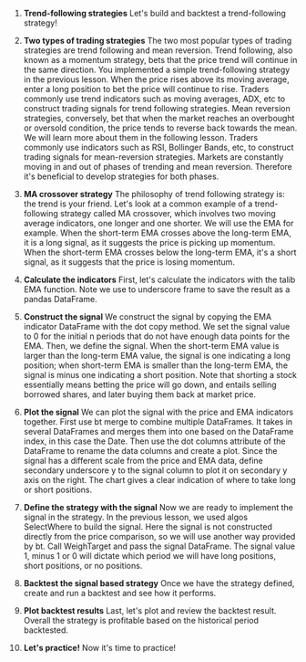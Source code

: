 1. **Trend-following strategies**
Let's build and backtest a trend-following strategy!

2. **Two types of trading strategies**
The two most popular types of trading strategies are trend following and mean reversion. Trend following, also known as a momentum strategy, bets that the price trend will continue in the same direction. You implemented a simple trend-following strategy in the previous lesson. When the price rises above its moving average, enter a long position to bet the price will continue to rise. Traders commonly use trend indicators such as moving averages, ADX, etc to construct trading signals for trend following strategies. Mean reversion strategies, conversely, bet that when the market reaches an overbought or oversold condition, the price tends to reverse back towards the mean. We will learn more about them in the following lesson. Traders commonly use indicators such as RSI, Bollinger Bands, etc, to construct trading signals for mean-reversion strategies. Markets are constantly moving in and out of phases of trending and mean reversion. Therefore it's beneficial to develop strategies for both phases.

3. **MA crossover strategy**
The philosophy of trend following strategy is: the trend is your friend. Let's look at a common example of a trend-following strategy called MA crossover, which involves two moving average indicators, one longer and one shorter. We will use the EMA for example. When the short-term EMA crosses above the long-term EMA, it is a long signal, as it suggests the price is picking up momentum. When the short-term EMA crosses below the long-term EMA, it's a short signal, as it suggests that the price is losing momentum.

4. **Calculate the indicators**
First, let's calculate the indicators with the talib EMA function. Note we use to underscore frame to save the result as a pandas DataFrame.

5. **Construct the signal**
We construct the signal by copying the EMA indicator DataFrame with the dot copy method. We set the signal value to 0 for the initial n periods that do not have enough data points for the EMA. Then, we define the signal. When the short-term EMA value is larger than the long-term EMA value, the signal is one indicating a long position; when short-term EMA is smaller than the long-term EMA, the signal is minus one indicating a short position. Note that shorting a stock essentially means betting the price will go down, and entails selling borrowed shares, and later buying them back at market price.

6. **Plot the signal**
We can plot the signal with the price and EMA indicators together. First use bt merge to combine multiple DataFrames. It takes in several DataFrames and merges them into one based on the DataFrame index, in this case the Date. Then use the dot columns attribute of the DataFrame to rename the data columns and create a plot. Since the signal has a different scale from the price and EMA data, define secondary underscore y to the signal column to plot it on secondary y axis on the right. The chart gives a clear indication of where to take long or short positions.

7. **Define the strategy with the signal**
Now we are ready to implement the signal in the strategy. In the previous lesson, we used algos SelectWhere to build the signal. Here the signal is not constructed directly from the price comparison, so we will use another way provided by bt. Call WeighTarget and pass the signal DataFrame. The signal value 1, minus 1 or 0 will dictate which period we will have long positions, short positions, or no positions.

8. **Backtest the signal based strategy**
Once we have the strategy defined, create and run a backtest and see how it performs.

9. **Plot backtest results**
Last, let's plot and review the backtest result. Overall the strategy is profitable based on the historical period backtested.

10. **Let's practice!**
Now it's time to practice!